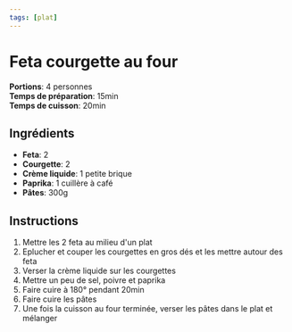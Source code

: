 ```yaml
---
tags: [plat]
---
```

# Feta courgette au four
<CenteredImage :src="$withBase('/images/recettes/feta_four.jpg')" alt="recette" width="500" />

**Portions**: 4 personnes<br>
**Temps de préparation**: 15min<br>
**Temps de cuisson**: 20min<br>

## Ingrédients
- **Feta**: 2
- **Courgette**: 2
- **Crème liquide**: 1 petite brique
- **Paprika**: 1 cuillère à café
- **Pâtes**: 300g

## Instructions
1. Mettre les 2 feta au milieu d'un plat
2. Eplucher et couper les courgettes en gros dés et les mettre autour des feta
3. Verser la crème liquide sur les courgettes
4. Mettre un peu de sel, poivre et paprika
5. Faire cuire à 180° pendant 20min
6. Faire cuire les pâtes
7. Une fois la cuisson au four terminée, verser les pâtes dans le plat et mélanger
